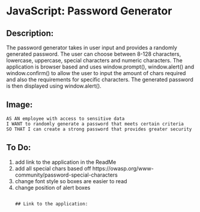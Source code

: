 # JavaScript: Password Generator

## Description:

The password generator takes in user input and provides a randomly generated password. The user can choose between 8-128 characters, lowercase, uppercase, special characters and numeric characters. The application is browser based and uses window.prompt(), window.alert() and window.confirm() to allow the user to input the amount of chars required and also the requirements for specific characters. The generated password is then displayed using window.alert().

## Image:

```
AS AN employee with access to sensitive data
I WANT to randomly generate a password that meets certain criteria
SO THAT I can create a strong password that provides greater security
```

## To Do:
<ol>
  <li>add link to the application in the ReadMe</li>
  <li>add all special chars based off https://owasp.org/www-community/password-special-characters </li>
  <li>change font style so boxes are easier to read</li>
  <li>change position of alert boxes</li>

```

## Link to the application:



